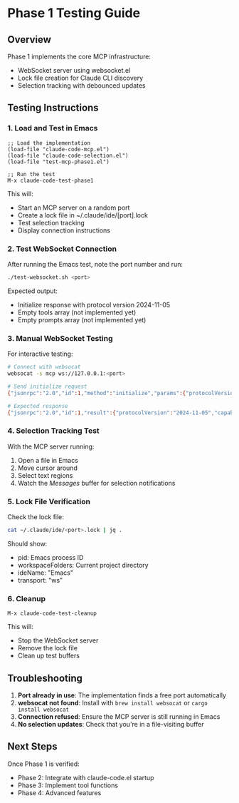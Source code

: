 # Phase 1 Testing Guide

## Overview
Phase 1 implements the core MCP infrastructure:
- WebSocket server using websocket.el
- Lock file creation for Claude CLI discovery
- Selection tracking with debounced updates

## Testing Instructions

### 1. Load and Test in Emacs

```elisp
;; Load the implementation
(load-file "claude-code-mcp.el")
(load-file "claude-code-selection.el")
(load-file "test-mcp-phase1.el")

;; Run the test
M-x claude-code-test-phase1
```

This will:
- Start an MCP server on a random port
- Create a lock file in ~/.claude/ide/[port].lock
- Test selection tracking
- Display connection instructions

### 2. Test WebSocket Connection

After running the Emacs test, note the port number and run:

```bash
./test-websocket.sh <port>
```

Expected output:
- Initialize response with protocol version 2024-11-05
- Empty tools array (not implemented yet)
- Empty prompts array (not implemented yet)

### 3. Manual WebSocket Testing

For interactive testing:

```bash
# Connect with websocat
websocat -s mcp ws://127.0.0.1:<port>

# Send initialize request
{"jsonrpc":"2.0","id":1,"method":"initialize","params":{"protocolVersion":"2024-11-05","capabilities":{},"clientInfo":{"name":"test","version":"1.0"}}}

# Expected response
{"jsonrpc":"2.0","id":1,"result":{"protocolVersion":"2024-11-05","capabilities":{"tools":{"listChanged":true},"prompts":{"listChanged":true},"resources":{"subscribe":true,"listChanged":true}},"serverInfo":{"name":"claude-code-mcp","version":"0.1.0"}}}
```

### 4. Selection Tracking Test

With the MCP server running:
1. Open a file in Emacs
2. Move cursor around
3. Select text regions
4. Watch the *Messages* buffer for selection notifications

### 5. Lock File Verification

Check the lock file:

```bash
cat ~/.claude/ide/<port>.lock | jq .
```

Should show:
- pid: Emacs process ID
- workspaceFolders: Current project directory
- ideName: "Emacs"
- transport: "ws"

### 6. Cleanup

```elisp
M-x claude-code-test-cleanup
```

This will:
- Stop the WebSocket server
- Remove the lock file
- Clean up test buffers

## Troubleshooting

1. **Port already in use**: The implementation finds a free port automatically
2. **websocat not found**: Install with `brew install websocat` or `cargo install websocat`
3. **Connection refused**: Ensure the MCP server is still running in Emacs
4. **No selection updates**: Check that you're in a file-visiting buffer

## Next Steps

Once Phase 1 is verified:
- Phase 2: Integrate with claude-code.el startup
- Phase 3: Implement tool functions
- Phase 4: Advanced features